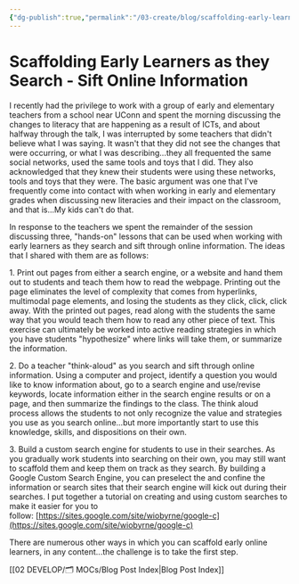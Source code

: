 ```yaml
---
{"dg-publish":true,"permalink":"/03-create/blog/scaffolding-early-learners-as-they-search-sift-online-information/","title":"Scaffolding Early Learners as they Search & Sift Online Information","tags":["literacy","new-literacies","technology"]}
---
```


# Scaffolding Early Learners as they Search - Sift Online Information

I recently had the privilege to work with a group of early and elementary teachers from a school near UConn and spent the morning discussing the changes to literacy that are happening as a result of ICTs, and about halfway through the talk, I was interrupted by some teachers that didn't believe what I was saying. It wasn't that they did not see the changes that were occurring, or what I was describing...they all frequented the same social networks, used the same tools and toys that I did. They also acknowledged that they knew their students were using these networks, tools and toys that they were. The basic argument was one that I've frequently come into contact with when working in early and elementary grades when discussing new literacies and their impact on the classroom, and that is...My kids can't do that.

In response to the teachers we spent the remainder of the session discussing three, "hands-on" lessons that can be used when working with early learners as they search and sift through online information. The ideas that I shared with them are as follows:

1\. Print out pages from either a search engine, or a website and hand them out to students and teach them how to read the webpage. Printing out the page eliminates the level of complexity that comes from hyperlinks, multimodal page elements, and losing the students as they click, click, click away. With the printed out pages, read along with the students the same way that you would teach them how to read any other piece of text. This exercise can ultimately be worked into active reading strategies in which you have students "hypothesize" where links will take them, or summarize the information.

2\. Do a teacher "think-aloud" as you search and sift through online information. Using a computer and project, identify a question you would like to know information about, go to a search engine and use/revise keywords, locate information either in the search engine results or on a page, and then summarize the findings to the class. The think aloud process allows the students to not only recognize the value and strategies you use as you search online...but more importantly start to use this knowledge, skills, and dispositions on their own.

3\. Build a custom search engine for students to use in their searches. As you gradually work students into searching on their own, you may still want to scaffold them and keep them on track as they search. By building a Google Custom Search Engine, you can preselect the and confine the information or search sites that their search engine will kick out during their searches. I put together a tutorial on creating and using custom searches to make it easier for you to follow: [https://sites.google.com/site/wiobyrne/google-c](https://sites.google.com/site/wiobyrne/google-c)

There are numerous other ways in which you can scaffold early online learners, in any content...the challenge is to take the first step.

[[02 DEVELOP/🗂️ MOCs/Blog Post Index\|Blog Post Index]]